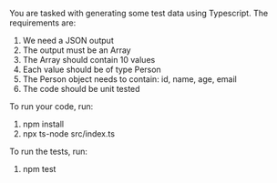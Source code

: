 You are tasked with generating some test data using Typescript. The requirements are:

1. We need a JSON output
2. The output must be an Array
3. The Array should contain 10 values
4. Each value should be of type Person
5. The Person object needs to contain: id, name, age, email
6. The code should be unit tested

To run your code, run:

1. npm install
2. npx ts-node src/index.ts

To run the tests, run:

1. npm test
